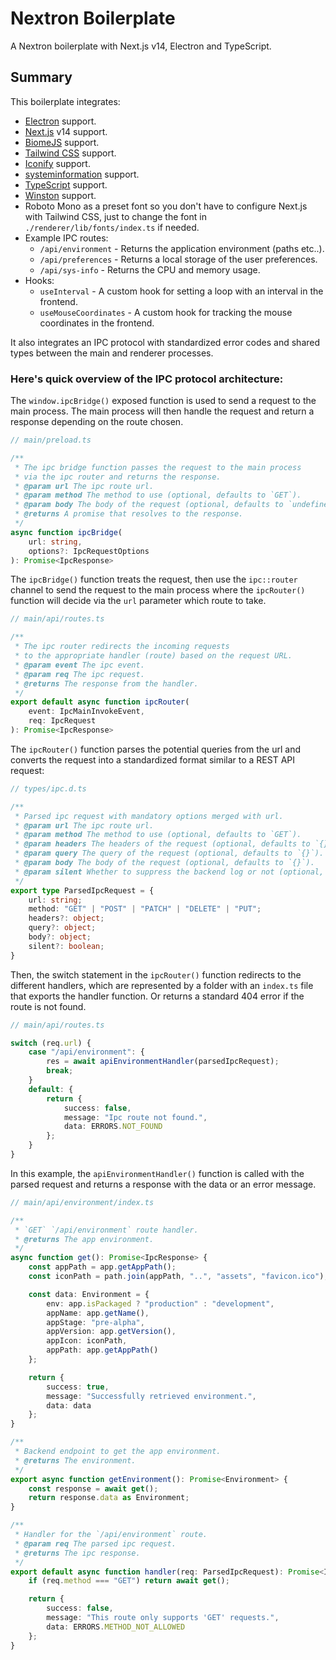 # Nextron Boilerplate
A Nextron boilerplate with Next.js v14, Electron and TypeScript.

Summary
-------
This boilerplate integrates:
- [Electron](https://www.electronjs.org/) support.
- [Next.js](https://nextjs.org/) v14 support.
- [BiomeJS](https://biomejs.dev/) support.
- [Tailwind CSS](https://tailwindcss.com/) support.
- [Iconify](https://iconify.design/) support.
- [systeminformation](https://systeminformation.io/) support.
- [TypeScript](https://www.typescriptlang.org/) support.
- [Winston](https://github.com/winstonjs/winston) support.
- Roboto Mono as a preset font so you don't have to configure Next.js with Tailwind CSS,
  just to change the font in `./renderer/lib/fonts/index.ts` if needed.
- Example IPC routes:
    - `/api/environment` - Returns the application environment (paths etc..).
    - `/api/preferences` - Returns a local storage of the user preferences.
    - `/api/sys-info` - Returns the CPU and memory usage.
- Hooks:
    - `useInterval` - A custom hook for setting a loop with an interval in the frontend.
    - `useMouseCoordinates` - A custom hook for tracking the mouse coordinates in the frontend.

It also integrates an IPC protocol with standardized error codes and shared types
between the main and renderer processes.

### Here's quick overview of the IPC protocol architecture:
The `window.ipcBridge()` exposed function is used to send a request to the main
process. The main process will then handle the request and return a response
depending on the route chosen.
```typescript
// main/preload.ts

/**
 * The ipc bridge function passes the request to the main process
 * via the ipc router and returns the response.
 * @param url The ipc route url.
 * @param method The method to use (optional, defaults to `GET`).
 * @param body The body of the request (optional, defaults to `undefined`).
 * @returns A promise that resolves to the response.
 */
async function ipcBridge(
    url: string,
    options?: IpcRequestOptions
): Promise<IpcResponse>
```

The `ipcBridge()` function treats the request, then use the `ipc::router` channel
to send the request to the main process where the `ipcRouter()` function will decide
via the `url` parameter which route to take.
```typescript
// main/api/routes.ts

/**
 * The ipc router redirects the incoming requests
 * to the appropriate handler (route) based on the request URL.
 * @param event The ipc event.
 * @param req The ipc request.
 * @returns The response from the handler.
 */
export default async function ipcRouter(
    event: IpcMainInvokeEvent,
    req: IpcRequest
): Promise<IpcResponse>
```

The `ipcRouter()` function parses the potential queries from the url and converts the request
into a standardized format similar to a REST API request:
```typescript
// types/ipc.d.ts

/**
 * Parsed ipc request with mandatory options merged with url.
 * @param url The ipc route url.
 * @param method The method to use (optional, defaults to `GET`).
 * @param headers The headers of the request (optional, defaults to `{}`).
 * @param query The query of the request (optional, defaults to `{}`).
 * @param body The body of the request (optional, defaults to `{}`).
 * @param silent Whether to suppress the backend log or not (optional, defaults to `false`).
 */
export type ParsedIpcRequest = {
    url: string;
    method: "GET" | "POST" | "PATCH" | "DELETE" | "PUT";
    headers?: object;
    query?: object;
    body?: object;
    silent?: boolean;
}
```

Then, the switch statement in the `ipcRouter()` function redirects to the different handlers,
which are represented by a folder with an `index.ts` file that exports the handler function.
Or returns a standard 404 error if the route is not found.
```typescript
// main/api/routes.ts

switch (req.url) {
    case "/api/environment": {
        res = await apiEnvironmentHandler(parsedIpcRequest);
        break;
    }
    default: {
        return {
            success: false,
            message: "Ipc route not found.",
            data: ERRORS.NOT_FOUND
        };
    }
}
```

In this example, the `apiEnvironmentHandler()` function is called with the parsed request and returns
a response with the data or an error message.
```typescript
// main/api/environment/index.ts

/**
 * `GET` `/api/environment` route handler.
 * @returns The app environment.
 */
async function get(): Promise<IpcResponse> {
    const appPath = app.getAppPath();
    const iconPath = path.join(appPath, "..", "assets", "favicon.ico");

    const data: Environment = {
        env: app.isPackaged ? "production" : "development",
        appName: app.getName(),
        appStage: "pre-alpha",
        appVersion: app.getVersion(),
        appIcon: iconPath,
        appPath: app.getAppPath()
    };

    return {
        success: true,
        message: "Successfully retrieved environment.",
        data: data
    };
}

/**
 * Backend endpoint to get the app environment.
 * @returns The environment.
 */
export async function getEnvironment(): Promise<Environment> {
    const response = await get();
    return response.data as Environment;
}

/**
 * Handler for the `/api/environment` route.
 * @param req The parsed ipc request.
 * @returns The ipc response.
 */
export default async function handler(req: ParsedIpcRequest): Promise<IpcResponse> {
    if (req.method === "GET") return await get();

    return {
        success: false,
        message: "This route only supports 'GET' requests.",
        data: ERRORS.METHOD_NOT_ALLOWED
    };
}
```
